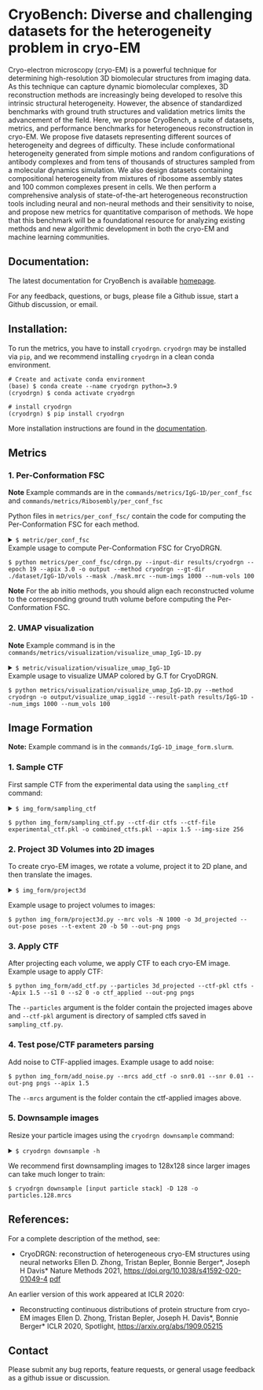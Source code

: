 # CryoBench: Diverse and challenging datasets for the heterogeneity problem in cryo-EM

Cryo-electron microscopy (cryo-EM) is a powerful technique for determining high-resolution 3D biomolecular structures from imaging data. As this technique can capture dynamic biomolecular complexes, 3D reconstruction methods are increasingly being developed to resolve this intrinsic structural heterogeneity. However, the absence of standardized benchmarks with ground truth structures and validation metrics limits the advancement of the field. Here, we propose CryoBench, a suite of datasets, metrics, and performance benchmarks for heterogeneous reconstruction in cryo-EM. We propose five datasets representing different sources of heterogeneity and degrees of difficulty. These include conformational heterogeneity generated from simple motions and random configurations of antibody complexes and from tens of thousands of structures sampled from a molecular dynamics simulation. We also design datasets containing compositional heterogeneity from mixtures of ribosome assembly states and 100 common complexes present in cells. We then perform a comprehensive analysis of state-of-the-art heterogeneous reconstruction tools including neural and non-neural methods and their sensitivity to noise, and propose new metrics for quantitative comparison of methods. We hope that this benchmark will be a foundational resource for analyzing existing methods and new algorithmic development in both the cryo-EM and machine learning communities.

## Documentation:

The latest documentation for CryoBench is available [homepage](https://cryobench.cs.princeton.edu/).

For any feedback, questions, or bugs, please file a Github issue, start a Github discussion, or email.

## Installation:
To run the metrics, you have to install `cryodrgn`.
`cryodrgn` may be installed via `pip`, and we recommend installing `cryodrgn` in a clean conda environment.

    # Create and activate conda environment
    (base) $ conda create --name cryodrgn python=3.9
    (cryodrgn) $ conda activate cryodrgn

    # install cryodrgn
    (cryodrgn) $ pip install cryodrgn

More installation instructions are found in the [documentation](https://ez-lab.gitbook.io/cryodrgn/installation).

## Metrics

### 1. Per-Conformation FSC
**Note** Example commands are in the `commands/metrics/IgG-1D/per_conf_fsc` and `commands/metrics/Ribosembly/per_conf_fsc`

Python files in `metrics/per_conf_fsc/` contain the code for computing the Per-Conformation FSC for each method. 
<details><summary><code>$ metric/per_conf_fsc</code></summary>

    usage for CryoDRGN: python metric/per_conf_fsc/cdrgn.py --input-dir INPUT --epoch EPOCH --apix APIX 
	-o OUTPUT --method METHOD --gt-dir GT [--mask MASK] --num-imgs N-IMGS --num-vols N-VOLS

    Sample the CTF from the experimental data, and set the apix and image size

    arguments:
      --input-dir INPUT  Directory contains weights, config, z for each method
      --epoch EPOCH		 Number of training epochs 
      --apix APIX    	 Path to save the integrated ctf file
	  -o OUTPUT			 Output directory
	  --method METHOD	 Type of methods (each method folder name)
	  --gt-dir GT		 Directory of gt volumes
	  --mask MASK (optional)
	  					 Use mask to compute the masked metric
	 --num-imgs N-IMGS	 Number of images per model (structure)
	 --num-vols N-VOLS	 Number of total reconstructed volumes

</details>
Example usage to compute Per-Conformation FSC for CryoDRGN.

    $ python metrics/per_conf_fsc/cdrgn.py --input-dir results/cryodrgn --epoch 19 --apix 3.0 -o output --method cryodrgn --gt-dir ./dataset/IgG-1D/vols --mask ./mask.mrc --num-imgs 1000 --num-vols 100

**Note** For the ab initio methods, you should align each reconstructed volume to the corresponding ground truth volume before computing the Per-Conformation FSC.

### 2. UMAP visualization
**Note** Example command is in the `commands/metrics/visualization/visualize_umap_IgG-1D.py`

<details><summary><code>$ metric/visualization/visualize_umap_IgG-1D</code></summary>

    usage for CryoDRGN: python metric/visualization/visualize_umap_IgG-1D.py --method METHOD -o OUTPUT --result-path RESULTS --num_imgs N-IMGS --num_vols N-VOLS

    arguments:
      --method METHOD  	 Method name -- folder name that contains UMAP (e.g. cryodrgn)
      -o O				 Output folder to save the UMAP plot
	  --result-path RESULTS
	  					 Path for the folder contains umap and latent before the method name
	  --num-imgs N-IMGS	 Number of images per model (structure)
	  --num-vols N-VOLS	 Number of total reconstructed volumes

</details>
Example usage to visualize UMAP colored by G.T for CryoDRGN.

    $ python metrics/visualization/visualize_umap_IgG-1D.py --method cryodrgn -o output/visualize_umap_igg1d --result-path results/IgG-1D --num_imgs 1000 --num_vols 100

## Image Formation
**Note:** Example command is in the `commands/IgG-1D_image_form.slurm`.

### 1. Sample CTF

First sample CTF from the experimental data using the `sampling_ctf` command:

<details><summary><code>$ img_form/sampling_ctf</code></summary>

    usage: python img_form/sampling_ctf.py --ctf-dir CTFS --ctf-file EXPERIMENTAL_CTF -o COMBINED_CTF [--N N] [--apix APIX]
                               [--img-size IMAGE_SIZE]
                               [--num-ctfs NUM_CTFS]

    Sample the CTF from the experimental data, and set the apix and image size

    positional arguments:
      --ctf-dir CTFS     Directory to save the sampled ctfs
      --ctf-file EXPERIMENTAL_CTF
                         Experimental ctf that we will sample from
      -o COMBINED_CTF    Path to save the integrated ctf file

    optional arguments:
      --N N              Number of models (default: 100)
      --apix APIX        A/PIX (default: 1.5)
      --img-size         Size of image (default: 256)
      --num-ctfs         Number of CTFs per model (= the number of image) (default:1000)

</details>

    $ python img_form/sampling_ctf.py --ctf-dir ctfs --ctf-file experimental_ctf.pkl -o combined_ctfs.pkl --apix 1.5 --img-size 256


### 2. Project 3D Volumes into 2D images

To create cryo-EM images, we rotate a volume, project it to 2D plane, and then translate the images. 
<details><summary><code>$ img_form/project3d</code></summary>

    usage: python img_form/project3d.py --mrc MRC [-N N] -o PARTICLES --out-pose POSES [--t-extent T] [-b B] [--out-png PNGS] [--apix APIX]

    positional arguments:
      --mrc MRC     	 Directory of input volumes (.mrc)
      -o PARTICLES		 Path to save the output projection stacks
      --out-pose POSES   Path to save the output poses

    optional arguments:
	  -N N				 Number of random projections
      --t-extent T		 Extent of image translation in pixels (default: +/-(default)s)
      --b B		         Minibatch size (default: 100)

</details>

Example usage to project volumes to images:

    $ python img_form/project3d.py --mrc vols -N 1000 -o 3d_projected --out-pose poses --t-extent 20 -b 50 --out-png pngs

### 3. Apply CTF

After projecting each volume, we apply CTF to each cryo-EM image.
Example usage to apply CTF:

    $ python img_form/add_ctf.py --particles 3d_projected --ctf-pkl ctfs --Apix 1.5 --s1 0 --s2 0 -o ctf_applied --out-png pngs

The `--particles` argument is the folder contain the projected images above and `--ctf-pkl` argument is directory of sampled ctfs saved in `sampling_ctf.py`.

### 4. Test pose/CTF parameters parsing

Add noise to CTF-applied images.
Example usage to add noise:

    $ python img_form/add_noise.py --mrcs add_ctf -o snr0.01 --snr 0.01 --out-png pngs --apix 1.5

The `--mrcs` argument is the folder contain the ctf-applied images above.

### 5. Downsample images

Resize your particle images using the `cryodrgn downsample` command:

<details><summary><code>$ cryodrgn downsample -h</code></summary>

    usage: cryodrgn downsample [-h] -D D -o MRCS [--is-vol] [--chunk CHUNK]
                               [--datadir DATADIR]
                               mrcs

    Downsample an image stack or volume by clipping fourier frequencies

    positional arguments:
      mrcs               Input images or volume (.mrc, .mrcs, .star, .cs, or .txt)

    optional arguments:
      -h, --help         Show this help message and exit
      -D D               New box size in pixels, must be even
      -o MRCS            Output image stack (.mrcs) or volume (.mrc)
      --is-vol           Flag if input .mrc is a volume
      --chunk CHUNK      Chunksize (in # of images) to split particle stack when
                         saving
      --relion31         Flag for relion3.1 star format
      --datadir DATADIR  Optionally provide path to input .mrcs if loading from a
                         .star or .cs file
      --max-threads MAX_THREADS
                         Maximum number of CPU cores for parallelization (default: 16)
      --ind PKL          Filter image stack by these indices

</details>

We recommend first downsampling images to 128x128 since larger images can take much longer to train:

    $ cryodrgn downsample [input particle stack] -D 128 -o particles.128.mrcs
	
## References:

For a complete description of the method, see:

* CryoDRGN: reconstruction of heterogeneous cryo-EM structures using neural networks
Ellen D. Zhong, Tristan Bepler, Bonnie Berger*, Joseph H Davis*
Nature Methods 2021, https://doi.org/10.1038/s41592-020-01049-4 [pdf](https://ezlab.princeton.edu/assets/pdf/2021_cryodrgn_nature_methods.pdf)

An earlier version of this work appeared at ICLR 2020:

* Reconstructing continuous distributions of protein structure from cryo-EM images
Ellen D. Zhong, Tristan Bepler, Joseph H. Davis*, Bonnie Berger*
ICLR 2020, Spotlight, https://arxiv.org/abs/1909.05215


## Contact

Please submit any bug reports, feature requests, or general usage feedback as a github issue or discussion.

